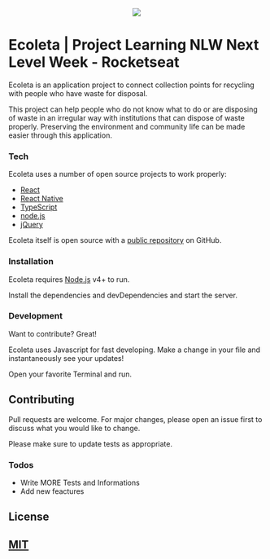 <p align="center">
    <img src="assests/ecoleta.png"></img>
</p>

# Ecoleta | Project Learning NLW Next Level Week - Rocketseat

Ecoleta is an application project to connect collection points for recycling with people who have waste for disposal.

This project can help people who do not know what to do or are disposing of waste in an irregular way with institutions that can dispose of waste properly. Preserving the environment and community life can be made easier through this application.

### Tech

Ecoleta uses a number of open source projects to work properly:

* [React](https://reactjs.org) 
* [React Native](https://facebook.github.io/react-native/)
* [TypeScript](https://www.typescriptlang.org/)
* [node.js]
* [jQuery] 

Ecoleta itself is open source with a [public repository][ecoleta] on GitHub.

### Installation

Ecoleta requires [Node.js](https://nodejs.org/) v4+ to run.

Install the dependencies and devDependencies and start the server.

### Development

Want to contribute? Great!

Ecoleta uses Javascript for fast developing.
Make a change in your file and instantaneously see your updates!

Open your favorite Terminal and run.

## Contributing
Pull requests are welcome. For major changes, please open an issue first to discuss what you would like to change.

Please make sure to update tests as appropriate.


### Todos

 - Write MORE Tests and Informations
 - Add new feactures

## License
[MIT](https://choosealicense.com/licenses/mit/)
----


   [ecoleta]: <https://github.com/wellingtoncid/Ecoleta>
   [React]: <https://reactjs.org/>
   [React Native]: <https://facebook.github.io/react-native/>
   [TypeSript]: <https://www.typescriptlang.org/>
   [node.js]: <http://nodejs.org>
   [jQuery]: <http://jquery.com>
   [@wellingtoncid]: <http://twitter.com/wellingtoncid>
   [@wellingtoncid/in]: <http://linkedin.com/in/wellingtoncid>
